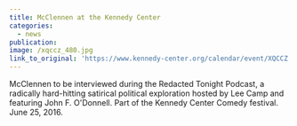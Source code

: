 ```yaml
---
title: McClennen at the Kennedy Center
categories: 
  - news
publication:
image: /xqccz_480.jpg
link_to_original: 'https://www.kennedy-center.org/calendar/event/XQCCZ'
---
```



McClennen to be interviewed during the Redacted Tonight Podcast, a radically hard-hitting satirical political exploration hosted by Lee Camp and featuring John F. O'Donnell. Part of the Kennedy Center Comedy festival. June 25, 2016.